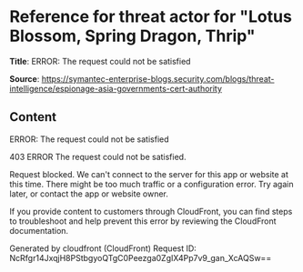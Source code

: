 # Reference for threat actor for "Lotus Blossom, Spring Dragon, Thrip"

**Title**: ERROR: The request could not be satisfied

**Source**: https://symantec-enterprise-blogs.security.com/blogs/threat-intelligence/espionage-asia-governments-cert-authority

## Content


ERROR: The request could not be satisfied

403 ERROR
The request could not be satisfied.

Request blocked.
We can't connect to the server for this app or website at this time. There might be too much traffic or a configuration error. Try again later, or contact the app or website owner.

If you provide content to customers through CloudFront, you can find steps to troubleshoot and help prevent this error by reviewing the CloudFront documentation.



Generated by cloudfront (CloudFront)
Request ID: NcRfgr14JxqjH8PStbgyoQTgC0Peezga0ZgIX4Pp7v9_gan_XcAQSw==




